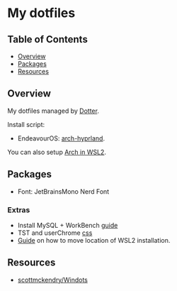 # My dotfiles

## **Table of Contents**

- [Overview](#overview)
- [Packages](#packages)
- [Resources](#resources)

## Overview

My dotfiles managed by [Dotter](https://github.com/SuperCuber/dotter/).

Install script:

- EndeavourOS: [arch-hyprland](https://github.com/vunhatchuong/arch-hyprland).

You can also setup [Arch in WSL2](https://github.com/yuk7/ArchWSL).

## Packages

- Font: JetBrainsMono Nerd Font

### Extras

- Install MySQL + WorkBench [guide](https://gist.github.com/vunhatchuong/fb5a408f0931b754f494cdefb89f15e4)
- TST and userChrome [css](https://gist.github.com/vunhatchuong/08f1c6ab3c7a01bdbcd155d0c65bb42f)
- [Guide](https://gist.github.com/vunhatchuong/4a71b7894aa98f74993cf03b99d5b5ad) on how to move location of WSL2 installation.

## Resources

- [scottmckendry/Windots](https://github.com/scottmckendry/Windots)
